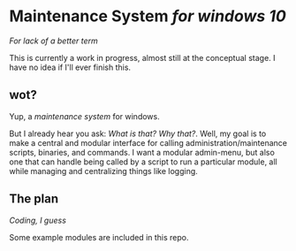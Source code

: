 # Maintenance System *for windows 10*

*For lack of a better term*

This is currently a work in progress, almost still at the conceptual stage. I have no idea if I'll ever finish this.

## wot?

Yup, a *maintenance system* for windows.

But I already hear you ask: *What is that? Why that?*. Well, my goal is to make a central and modular interface for calling administration/maintenance scripts, binaries, and commands. I want a modular admin-menu, but also one that can handle being called by a script to run a particular module, all while managing and centralizing things like logging.

## The plan

*Coding, I guess*

Some example modules are included in this repo.